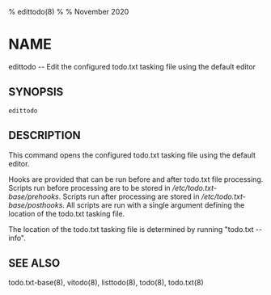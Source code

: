 % edittodo(8)
%
% November 2020

# NAME

edittodo -- Edit the configured todo.txt tasking file using the default editor

## SYNOPSIS

`edittodo`

## DESCRIPTION

This command opens the configured todo.txt tasking file using the default
editor.

Hooks are provided that can be run before and after todo.txt file processing.
Scripts run before processing are to be stored in
_/etc/todo.txt-base/prehooks_. Scripts run after processing are stored in
_/etc/todo.txt-base/posthooks_. All scripts are run with a single argument
defining the location of the todo.txt tasking file.

The location of the todo.txt tasking file is determined by running "todo.txt
\-\-info".

## SEE ALSO

todo.txt-base(8), vitodo(8), listtodo(8), todo(8), todo.txt(8)

